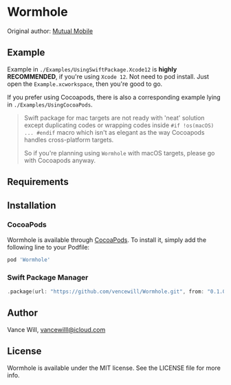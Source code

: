 # Wormhole

Original author: [Mutual Mobile](https://github.com/mutualmobile/MMWormhole)

## Example

Example in `./Examples/UsingSwiftPackage.Xcode12` is **highly RECOMMENDED**, if you're using `Xcode 12`. Not need to pod install. Just open the `Example.xcworkspace`, then you're good to go.

If you prefer using Cocoapods, there is also a corresponding example lying in `./Examples/UsingCocoaPods`.

> Swift package for mac targets are not ready with 'neat' solution except duplicating codes or wrapping codes inside `#if !os(macOS) ... #endif` macro which isn't as elegant as the way Cocoapods handles cross-platform targets.
>
> So if you're planning using `Wormhole` with macOS targets, please go with Cocoapods anyway.

## Requirements

## Installation

### CocoaPods

Wormhole is available through [CocoaPods](https://cocoapods.org). To install
it, simply add the following line to your Podfile:

```ruby
pod 'Wormhole'
```

### Swift Package Manager

```swift
.package(url: "https://github.com/vencewill/Wormhole.git", from: "0.1.0"),
```

## Author

Vance Will, vancewilll@icloud.com

## License

Wormhole is available under the MIT license. See the LICENSE file for more info.
